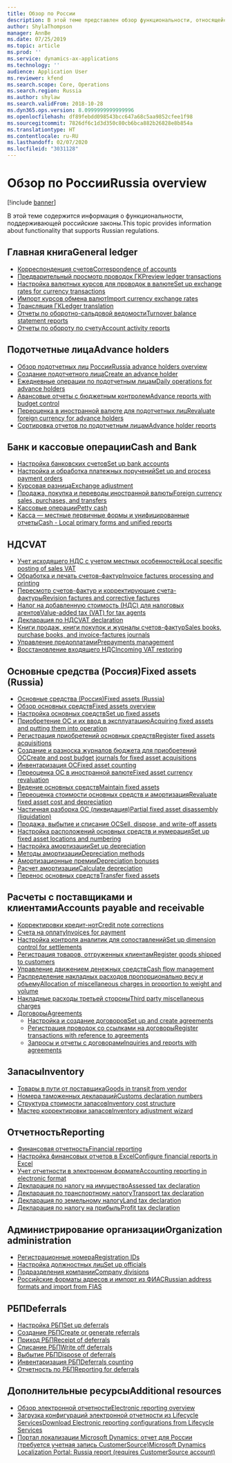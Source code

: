 ```yaml
---
title: Обзор по России
description: В этой теме представлен обзор функциональности, относящейся к России.
author: ShylaThompson
manager: AnnBe
ms.date: 07/25/2019
ms.topic: article
ms.prod: ''
ms.service: dynamics-ax-applications
ms.technology: ''
audience: Application User
ms.reviewer: kfend
ms.search.scope: Core, Operations
ms.search.region: Russia
ms.author: shylaw
ms.search.validFrom: 2018-10-28
ms.dyn365.ops.version: 8.0999999999999996
ms.openlocfilehash: df89febdd098543bcc647a68c5aa9852cfee1f98
ms.sourcegitcommit: 7826df6c1d3d350c80cb6bca882b26828e8b854a
ms.translationtype: HT
ms.contentlocale: ru-RU
ms.lasthandoff: 02/07/2020
ms.locfileid: "3031128"
---
```

# <a name="russia-overview"></a><span data-ttu-id="0ea16-103">Обзор по России</span><span class="sxs-lookup"><span data-stu-id="0ea16-103">Russia overview</span></span>

[!include [banner](../includes/banner.md)]

<span data-ttu-id="0ea16-104">В этой теме содержится информация о функциональности, поддерживающей российские законы.</span><span class="sxs-lookup"><span data-stu-id="0ea16-104">This topic provides information about functionality that supports Russian regulations.</span></span> 

## <a name="general-ledger"></a><span data-ttu-id="0ea16-105">Главная книга</span><span class="sxs-lookup"><span data-stu-id="0ea16-105">General ledger</span></span>

- [<span data-ttu-id="0ea16-106">Корреспонденция счетов</span><span class="sxs-lookup"><span data-stu-id="0ea16-106">Correspondence of accounts</span></span>](rus-correspondence-accounts.md)
- [<span data-ttu-id="0ea16-107">Предварительный просмотр проводок ГК</span><span class="sxs-lookup"><span data-stu-id="0ea16-107">Preview ledger transactions</span></span>](rus-ledger-transactions-preview.md)
- [<span data-ttu-id="0ea16-108">Настройка валютных курсов для проводок в валюте</span><span class="sxs-lookup"><span data-stu-id="0ea16-108">Set up exchange rates for currency transactions</span></span>](rus-exchange-difference.md)
- [<span data-ttu-id="0ea16-109">Импорт курсов обмена валют</span><span class="sxs-lookup"><span data-stu-id="0ea16-109">Import currency exchange rates</span></span>](../general-ledger/import-currency-exchange-rates.md)
- [<span data-ttu-id="0ea16-110">Трансляция ГК</span><span class="sxs-lookup"><span data-stu-id="0ea16-110">Ledger translation</span></span>](rus-ledger-translation-procedure.md)
- [<span data-ttu-id="0ea16-111">Отчеты по оборотно-сальдовой ведомости</span><span class="sxs-lookup"><span data-stu-id="0ea16-111">Turnover balance statement reports</span></span>](rus-turnover-balance-statement-reports.md)
- [<span data-ttu-id="0ea16-112">Отчеты по обороту по счету</span><span class="sxs-lookup"><span data-stu-id="0ea16-112">Account activity reports</span></span>](rus-account-activity-reports.md)

## <a name="advance-holders"></a><span data-ttu-id="0ea16-113">Подотчетные лица</span><span class="sxs-lookup"><span data-stu-id="0ea16-113">Advance holders</span></span>

- [<span data-ttu-id="0ea16-114">Обзор подотчетных лиц России</span><span class="sxs-lookup"><span data-stu-id="0ea16-114">Russia advance holders overview</span></span>](rus-advance-holders.md)
- [<span data-ttu-id="0ea16-115">Создание подотчетного лица</span><span class="sxs-lookup"><span data-stu-id="0ea16-115">Create an advance holder</span></span>](emea-advance-holders.md#create-an-advance-holder)
- [<span data-ttu-id="0ea16-116">Ежедневные операции по подотчетным лицам</span><span class="sxs-lookup"><span data-stu-id="0ea16-116">Daily operations for advance holders</span></span>](rus-advance-holders-daily-operations.md)
- [<span data-ttu-id="0ea16-117">Авансовые отчеты с бюджетным контролем</span><span class="sxs-lookup"><span data-stu-id="0ea16-117">Advance reports with budget control</span></span>](rus-advance-holders-reports-dailyops.md)
- [<span data-ttu-id="0ea16-118">Переоценка в иностранной валюте для подотчетных лиц</span><span class="sxs-lookup"><span data-stu-id="0ea16-118">Revaluate foreign currency for advance holders</span></span>](rus-advance-adjustment-parameters.md)
- [<span data-ttu-id="0ea16-119">Сортировка отчетов по подотчетным лицам</span><span class="sxs-lookup"><span data-stu-id="0ea16-119">Advance holder reports</span></span>](rus-local-management-reports-primary-forms.md)

## <a name="cash-and-bank"></a><span data-ttu-id="0ea16-120">Банк и кассовые операции</span><span class="sxs-lookup"><span data-stu-id="0ea16-120">Cash and Bank</span></span>

- [<span data-ttu-id="0ea16-121">Настройка банковских счетов</span><span class="sxs-lookup"><span data-stu-id="0ea16-121">Set up bank accounts</span></span>](rus-local-settings-requisites-bank-module.md)
- [<span data-ttu-id="0ea16-122">Настройка и обработка платежных поручений</span><span class="sxs-lookup"><span data-stu-id="0ea16-122">Set up and process payment orders</span></span>](rus-payment-order-settings-processing.md)
- [<span data-ttu-id="0ea16-123">Курсовая разница</span><span class="sxs-lookup"><span data-stu-id="0ea16-123">Exchange adjustment</span></span>](rus-exchange-adjustment.md)
- [<span data-ttu-id="0ea16-124">Продажа, покупка и переводы иностранной валюты</span><span class="sxs-lookup"><span data-stu-id="0ea16-124">Foreign currency sales, purchases, and transfers</span></span>](rus-currency-sale-purchase.md)
- [<span data-ttu-id="0ea16-125">Кассовые операции</span><span class="sxs-lookup"><span data-stu-id="0ea16-125">Petty cash</span></span>](emea-petty-cash.md)
- [<span data-ttu-id="0ea16-126">Касса — местные первичные формы и унифицированные отчеты</span><span class="sxs-lookup"><span data-stu-id="0ea16-126">Cash - Local primary forms and unified reports</span></span>](rus-local-primary-forms-and-unified-reports.md)

## <a name="vat"></a><span data-ttu-id="0ea16-127">НДС</span><span class="sxs-lookup"><span data-stu-id="0ea16-127">VAT</span></span>

- [<span data-ttu-id="0ea16-128">Учет исходящего НДС с учетом местных особенностей</span><span class="sxs-lookup"><span data-stu-id="0ea16-128">Local specific posting of sales VAT</span></span>](rus-local-specific-posting-sales-vat.md)
- [<span data-ttu-id="0ea16-129">Обработка и печать счетов-фактур</span><span class="sxs-lookup"><span data-stu-id="0ea16-129">Invoice factures processing and printing</span></span>](rus-invoice-facture-process-print.md)
- [<span data-ttu-id="0ea16-130">Пересмотр счетов-фактур и корректирующие счета-фактуры</span><span class="sxs-lookup"><span data-stu-id="0ea16-130">Revision factures and corrective factures</span></span>](rus-revise-invoice-facture.md)
- [<span data-ttu-id="0ea16-131">Налог на добавленную стоимость (НДС) для налоговых агентов</span><span class="sxs-lookup"><span data-stu-id="0ea16-131">Value-added tax (VAT) for tax agents</span></span>](rus-tax-agent.md)
- [<span data-ttu-id="0ea16-132">Декларация по НДС</span><span class="sxs-lookup"><span data-stu-id="0ea16-132">VAT declaration</span></span>](rus-VAT-declaration.md)
- [<span data-ttu-id="0ea16-133">Книги продаж, книги покупок и журналы счетов-фактур</span><span class="sxs-lookup"><span data-stu-id="0ea16-133">Sales books, purchase books, and invoice-factures journals</span></span>](rus-sales-books-purchase-books.md)
- [<span data-ttu-id="0ea16-134">Управление предоплатами</span><span class="sxs-lookup"><span data-stu-id="0ea16-134">Prepayments management</span></span>](rus-prepayments-management.md)
- [<span data-ttu-id="0ea16-135">Восстановление входящего НДС</span><span class="sxs-lookup"><span data-stu-id="0ea16-135">Incoming VAT restoring</span></span>](rus-incoming-VAT-restoring.md)

## <a name="fixed-assets-russia"></a><span data-ttu-id="0ea16-136">Основные средства (Россия)</span><span class="sxs-lookup"><span data-stu-id="0ea16-136">Fixed assets (Russia)</span></span>
- [<span data-ttu-id="0ea16-137">Основные средства (Россия)</span><span class="sxs-lookup"><span data-stu-id="0ea16-137">Fixed assets (Russia)</span></span>](rus-fixed-assets.md)
- [<span data-ttu-id="0ea16-138">Обзор основных средств</span><span class="sxs-lookup"><span data-stu-id="0ea16-138">Fixed assets overview</span></span>](rus-fixed-assets-overview.md)
- [<span data-ttu-id="0ea16-139">Настройка основных средств</span><span class="sxs-lookup"><span data-stu-id="0ea16-139">Set up fixed assets</span></span>](rus-set-up-fixed-assets.md)
- [<span data-ttu-id="0ea16-140">Приобретение ОС и их ввод в эксплуатацию</span><span class="sxs-lookup"><span data-stu-id="0ea16-140">Acquiring fixed assets and putting them into operation</span></span>](rus-fixed-asset-acquisition.md)
- [<span data-ttu-id="0ea16-141">Регистрация приобретений основных средств</span><span class="sxs-lookup"><span data-stu-id="0ea16-141">Register fixed assets acquisitions</span></span>](rus-register-acquisition.md)
- [<span data-ttu-id="0ea16-142">Создание и разноска журналов бюджета для приобретений ОС</span><span class="sxs-lookup"><span data-stu-id="0ea16-142">Create and post budget journals for fixed asset acquisitions</span></span>](rus-post-budget-fixed-asset-acquisition.md)
- [<span data-ttu-id="0ea16-143">Инвентаризация ОС</span><span class="sxs-lookup"><span data-stu-id="0ea16-143">Fixed asset counting</span></span>](rus-fixed-assets-counting.md)
- [<span data-ttu-id="0ea16-144">Переоценка ОС в иностранной валюте</span><span class="sxs-lookup"><span data-stu-id="0ea16-144">Fixed asset currency revaluation</span></span>](rus-fixed-asset-currency-revaluation.md)
- [<span data-ttu-id="0ea16-145">Ведение основных средств</span><span class="sxs-lookup"><span data-stu-id="0ea16-145">Maintain fixed assets</span></span>](rus-maintain-fixed-assets.md)
- [<span data-ttu-id="0ea16-146">Переоценка стоимости основных средств и амортизация</span><span class="sxs-lookup"><span data-stu-id="0ea16-146">Revaluate fixed asset cost and depreciation</span></span>](rus-fixed-assets-revaluation.md)
- [<span data-ttu-id="0ea16-147">Частичная разборка ОС (ликвидация)</span><span class="sxs-lookup"><span data-stu-id="0ea16-147">Partial fixed asset disassembly (liquidation)</span></span>](rus-fixed-assets-disassembly.md)
- [<span data-ttu-id="0ea16-148">Продажа, выбытие и списание ОС</span><span class="sxs-lookup"><span data-stu-id="0ea16-148">Sell, dispose, and write-off assets</span></span>](rus-sell-dispose-write-off-fixed-assets.md)
- [<span data-ttu-id="0ea16-149">Настройка расположений основных средств и нумерация</span><span class="sxs-lookup"><span data-stu-id="0ea16-149">Set up fixed asset locations and numbering</span></span>](rus-fixed-assets-locations-numbering.md)
- [<span data-ttu-id="0ea16-150">Настройка амортизации</span><span class="sxs-lookup"><span data-stu-id="0ea16-150">Set up depreciation</span></span>](rus-depreciation-setup.md)
- [<span data-ttu-id="0ea16-151">Методы амортизации</span><span class="sxs-lookup"><span data-stu-id="0ea16-151">Depreciation methods</span></span>](rus-depreciation-methods.md)
- [<span data-ttu-id="0ea16-152">Амортизационные премии</span><span class="sxs-lookup"><span data-stu-id="0ea16-152">Depreciation bonuses</span></span>](rus-bonus-depreciation.md)
- [<span data-ttu-id="0ea16-153">Расчет амортизации</span><span class="sxs-lookup"><span data-stu-id="0ea16-153">Calculate depreciation</span></span>](rus-depreciation-calculation.md)
- [<span data-ttu-id="0ea16-154">Перенос основных средств</span><span class="sxs-lookup"><span data-stu-id="0ea16-154">Transfer fixed assets</span></span>](rus-fixed-asset-transfer.md)

## <a name="accounts-payable-and-receivable"></a><span data-ttu-id="0ea16-155">Расчеты с поставщиками и клиентами</span><span class="sxs-lookup"><span data-stu-id="0ea16-155">Accounts payable and receivable</span></span>
- [<span data-ttu-id="0ea16-156">Корректировки кредит-нот</span><span class="sxs-lookup"><span data-stu-id="0ea16-156">Credit note corrections</span></span>](rus-credit-note-correction.md)
- [<span data-ttu-id="0ea16-157">Счета на оплату</span><span class="sxs-lookup"><span data-stu-id="0ea16-157">Invoices for payment</span></span>](rus-invoice-payment.md)
- [<span data-ttu-id="0ea16-158">Настройка контроля аналитик для сопоставлений</span><span class="sxs-lookup"><span data-stu-id="0ea16-158">Set up dimension control for settlements</span></span>](rus-transactions-settlement-date.md)
- [<span data-ttu-id="0ea16-159">Регистрация товаров, отгруженных клиентам</span><span class="sxs-lookup"><span data-stu-id="0ea16-159">Register goods shipped to customers</span></span>](../../supply-chain/localizations/rus-goods-transit-postponed.md)
- [<span data-ttu-id="0ea16-160">Управление движением денежных средств</span><span class="sxs-lookup"><span data-stu-id="0ea16-160">Cash flow management</span></span>](rus-cash-flow.md)
- [<span data-ttu-id="0ea16-161">Распределение накладных расходов пропорционально весу и объему</span><span class="sxs-lookup"><span data-stu-id="0ea16-161">Allocation of miscellaneous charges in proportion to weight and volume</span></span>](rus-miscellaneous-charges.md)
- [<span data-ttu-id="0ea16-162">Накладные расходы третьей стороны</span><span class="sxs-lookup"><span data-stu-id="0ea16-162">Third party miscellaneous charges</span></span>](rus-third-party-misc-charges.md)
- [<span data-ttu-id="0ea16-163">Договоры</span><span class="sxs-lookup"><span data-stu-id="0ea16-163">Agreements</span></span>](rus-agreements.md)
  - [<span data-ttu-id="0ea16-164">Настройка и создание договоров</span><span class="sxs-lookup"><span data-stu-id="0ea16-164">Set up and create agreements</span></span>](rus-set-up-and-create-agreements.md)
  - [<span data-ttu-id="0ea16-165">Регистрация проводок со ссылками на договоры</span><span class="sxs-lookup"><span data-stu-id="0ea16-165">Register transactions with reference to agreements</span></span>](rus-register-transactions-with-reference-to-agreements.md)
  - [<span data-ttu-id="0ea16-166">Запросы и отчеты с договорами</span><span class="sxs-lookup"><span data-stu-id="0ea16-166">Inquiries and reports with agreements</span></span>](rus-inquiries-reports-agreements.md)


## <a name="inventory"></a><span data-ttu-id="0ea16-167">Запасы</span><span class="sxs-lookup"><span data-stu-id="0ea16-167">Inventory</span></span>
- [<span data-ttu-id="0ea16-168">Товары в пути от поставщика</span><span class="sxs-lookup"><span data-stu-id="0ea16-168">Goods in transit from vendor</span></span>](rus-goods-transit-vendor.md)
- [<span data-ttu-id="0ea16-169">Номера таможенных деклараций</span><span class="sxs-lookup"><span data-stu-id="0ea16-169">Customs declaration numbers</span></span>](rus-custom-declaration-number.md)
- [<span data-ttu-id="0ea16-170">Структура стоимости запасов</span><span class="sxs-lookup"><span data-stu-id="0ea16-170">Inventory cost structure</span></span>](rus-inventory-cost-structure.md)
- [<span data-ttu-id="0ea16-171">Мастер корректировки запасов</span><span class="sxs-lookup"><span data-stu-id="0ea16-171">Inventory adjustment wizard</span></span>](rus-inventory-adjustment-wizard.md)

## <a name="reporting"></a><span data-ttu-id="0ea16-172">Отчетность</span><span class="sxs-lookup"><span data-stu-id="0ea16-172">Reporting</span></span>

- [<span data-ttu-id="0ea16-173">Финансовая отчетность</span><span class="sxs-lookup"><span data-stu-id="0ea16-173">Financial reporting</span></span>](rus-financial-reports.md)
- [<span data-ttu-id="0ea16-174">Настройка финансовых отчетов в Excel</span><span class="sxs-lookup"><span data-stu-id="0ea16-174">Configure financial reports in Excel</span></span>](rus-excel-financial-report.md)
- [<span data-ttu-id="0ea16-175">Учет отчетности в электронном формате</span><span class="sxs-lookup"><span data-stu-id="0ea16-175">Accounting reporting in electronic format</span></span>](rus-accounting-reporting.md)
- [<span data-ttu-id="0ea16-176">Декларация по налогу на имущество</span><span class="sxs-lookup"><span data-stu-id="0ea16-176">Assessed tax declaration</span></span>](rus-assessed-tax-declaration.md)
- [<span data-ttu-id="0ea16-177">Декларация по транспортному налогу</span><span class="sxs-lookup"><span data-stu-id="0ea16-177">Transport tax declaration</span></span>](rus-transport-tax-declaration.md)
- [<span data-ttu-id="0ea16-178">Декларация по земельному налогу</span><span class="sxs-lookup"><span data-stu-id="0ea16-178">Land tax declaration</span></span>](rus-land-tax-declaration.md)
- [<span data-ttu-id="0ea16-179">Декларация по налогу на прибыль</span><span class="sxs-lookup"><span data-stu-id="0ea16-179">Profit tax declaration</span></span>](rus-profit-tax-declaration.md)

## <a name="organization-administration"></a><span data-ttu-id="0ea16-180">Администрирование организации</span><span class="sxs-lookup"><span data-stu-id="0ea16-180">Organization administration</span></span>

- [<span data-ttu-id="0ea16-181">Регистрационные номера</span><span class="sxs-lookup"><span data-stu-id="0ea16-181">Registration IDs</span></span>](emea-registration-ids.md)
- [<span data-ttu-id="0ea16-182">Настройка должностных лиц</span><span class="sxs-lookup"><span data-stu-id="0ea16-182">Set up officials</span></span>](rus-officials.md)
- [<span data-ttu-id="0ea16-183">Подразделения компании</span><span class="sxs-lookup"><span data-stu-id="0ea16-183">Company divisions</span></span>](rus-company-divisions.md)
- [<span data-ttu-id="0ea16-184">Российские форматы адресов и импорт из ФИАС</span><span class="sxs-lookup"><span data-stu-id="0ea16-184">Russian address formats and import from FIAS</span></span>](rus-russian-address-format-and-import-from-FIAS.md)

## <a name="deferrals"></a><span data-ttu-id="0ea16-185">РБП</span><span class="sxs-lookup"><span data-stu-id="0ea16-185">Deferrals</span></span>

- [<span data-ttu-id="0ea16-186">Настройка РБП</span><span class="sxs-lookup"><span data-stu-id="0ea16-186">Set up deferrals</span></span>](rus-set-up-deferrals.md)
- [<span data-ttu-id="0ea16-187">Создание РБП</span><span class="sxs-lookup"><span data-stu-id="0ea16-187">Create or generate referrals</span></span>](rus-create-generate-deferrals.md)
- [<span data-ttu-id="0ea16-188">Приход РБП</span><span class="sxs-lookup"><span data-stu-id="0ea16-188">Receipt of deferrals</span></span>](rus-deferral-transactions.md)
- [<span data-ttu-id="0ea16-189">Списание РБП</span><span class="sxs-lookup"><span data-stu-id="0ea16-189">Write off deferrals</span></span>](rus-write-off-deferral.md)
- [<span data-ttu-id="0ea16-190">Выбытие РБП</span><span class="sxs-lookup"><span data-stu-id="0ea16-190">Dispose of deferrals</span></span>](rus-dispose-deferrals.md)
- [<span data-ttu-id="0ea16-191">Инвентаризация РБП</span><span class="sxs-lookup"><span data-stu-id="0ea16-191">Deferrals counting</span></span>](rus-counting-deferrals.md)
- [<span data-ttu-id="0ea16-192">Отчетность по РБП</span><span class="sxs-lookup"><span data-stu-id="0ea16-192">Reporting for deferrals</span></span>](rus-reporting-deferrals.md)

## <a name="additional-resources"></a><span data-ttu-id="0ea16-193">Дополнительные ресурсы</span><span class="sxs-lookup"><span data-stu-id="0ea16-193">Additional resources</span></span>

- [<span data-ttu-id="0ea16-194">Обзор электронной отчетности</span><span class="sxs-lookup"><span data-stu-id="0ea16-194">Electronic reporting overview</span></span>](../../dev-itpro/analytics/general-electronic-reporting.md)
- [<span data-ttu-id="0ea16-195">Загрузка конфигураций электронной отчетности из Lifecycle Services</span><span class="sxs-lookup"><span data-stu-id="0ea16-195">Download Electronic reporting configurations from Lifecycle Services</span></span>](../../dev-itpro/analytics/download-electronic-reporting-configuration-lcs.md)
- [<span data-ttu-id="0ea16-196">Портал локализации Microsoft Dynamics: отчет для России (требуется учетная запись CustomerSource)</span><span class="sxs-lookup"><span data-stu-id="0ea16-196">Microsoft Dynamics Localization Portal: Russia report (requires CustomerSource account)</span></span>](https://mbs.microsoft.com/files/customer/AX/Support/supportnews/RussianFederation.html)




